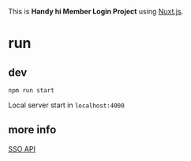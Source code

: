 This is **Handy hi Member Login Project** using [Nuxt.js](https://nextjs.org/).

# run

## dev

```
npm run start
```

Local server start in `localhost:4000`

## more info 

[SSO API](https://tinklabs.atlassian.net/wiki/spaces/Data/pages/580616203/SSO+API)
